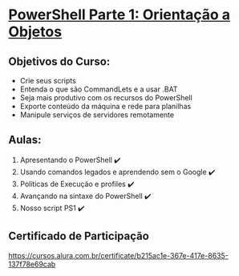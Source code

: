 # [PowerShell Parte 1: Orientação a Objetos](https://cursos.alura.com.br/course/powershell-parte1)

## Objetivos do Curso:

* Crie seus scripts
* Entenda o que são CommandLets e a usar .BAT
* Seja mais produtivo com os recursos do PowerShell
* Exporte conteúdo da máquina e rede para planilhas
* Manipule serviços de servidores remotamente

## Aulas:

1. Apresentando o PowerShell :heavy_check_mark:
2. Usando comandos legados e aprendendo sem o Google :heavy_check_mark:
3. Políticas de Execução e profiles :heavy_check_mark:
4. Avançando na sintaxe do PowerShell :heavy_check_mark:
5. Nosso script PS1 :heavy_check_mark:

## Certificado de Participação
https://cursos.alura.com.br/certificate/b215ac1e-367e-417e-8635-137f78e69cab
